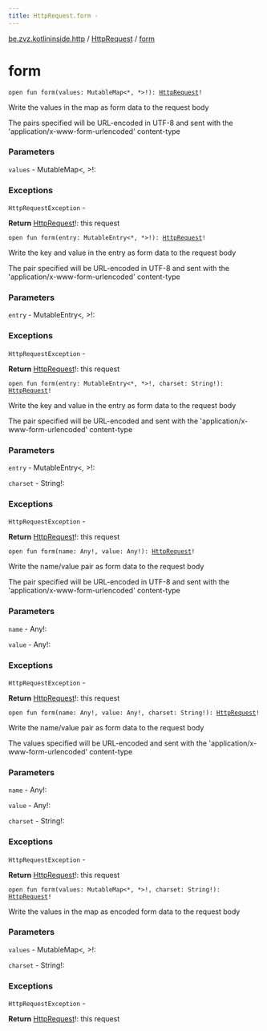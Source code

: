 ```yaml
---
title: HttpRequest.form - 
---
```


[be.zvz.kotlininside.http](../index.html) / [HttpRequest](index.html) / [form](./form.html)

# form

`open fun form(values: MutableMap<*, *>!): `[`HttpRequest`](index.html)`!`

Write the values in the map as form data to the request body

 The pairs specified will be URL-encoded in UTF-8 and sent with the 'application/x-www-form-urlencoded' content-type

### Parameters

`values` - MutableMap&lt;*,&nbsp;*&gt;!:

### Exceptions

`HttpRequestException` -

**Return**
[HttpRequest](index.html)!: this request

`open fun form(entry: MutableEntry<*, *>!): `[`HttpRequest`](index.html)`!`

Write the key and value in the entry as form data to the request body

 The pair specified will be URL-encoded in UTF-8 and sent with the 'application/x-www-form-urlencoded' content-type

### Parameters

`entry` - MutableEntry&lt;*,&nbsp;*&gt;!:

### Exceptions

`HttpRequestException` -

**Return**
[HttpRequest](index.html)!: this request

`open fun form(entry: MutableEntry<*, *>!, charset: String!): `[`HttpRequest`](index.html)`!`

Write the key and value in the entry as form data to the request body

 The pair specified will be URL-encoded and sent with the 'application/x-www-form-urlencoded' content-type

### Parameters

`entry` - MutableEntry&lt;*,&nbsp;*&gt;!:

`charset` - String!:

### Exceptions

`HttpRequestException` -

**Return**
[HttpRequest](index.html)!: this request

`open fun form(name: Any!, value: Any!): `[`HttpRequest`](index.html)`!`

Write the name/value pair as form data to the request body

 The pair specified will be URL-encoded in UTF-8 and sent with the 'application/x-www-form-urlencoded' content-type

### Parameters

`name` - Any!:

`value` - Any!:

### Exceptions

`HttpRequestException` -

**Return**
[HttpRequest](index.html)!: this request

`open fun form(name: Any!, value: Any!, charset: String!): `[`HttpRequest`](index.html)`!`

Write the name/value pair as form data to the request body

 The values specified will be URL-encoded and sent with the 'application/x-www-form-urlencoded' content-type

### Parameters

`name` - Any!:

`value` - Any!:

`charset` - String!:

### Exceptions

`HttpRequestException` -

**Return**
[HttpRequest](index.html)!: this request

`open fun form(values: MutableMap<*, *>!, charset: String!): `[`HttpRequest`](index.html)`!`

Write the values in the map as encoded form data to the request body

### Parameters

`values` - MutableMap&lt;*,&nbsp;*&gt;!:

`charset` - String!:

### Exceptions

`HttpRequestException` -

**Return**
[HttpRequest](index.html)!: this request

